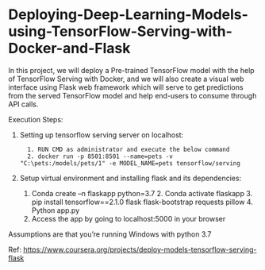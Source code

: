 # Deploying-Deep-Learning-Models-using-TensorFlow-Serving-with-Docker-and-Flask
In this project, we will deploy a Pre-trained TensorFlow model with the help of TensorFlow Serving with Docker, and we will also create a visual web interface using Flask web framework which will serve to get predictions from the served TensorFlow model and help end-users to consume through API calls. 

Execution Steps: 
  1.  Setting up tensorflow serving server on localhost:
  
			1. RUN CMD as administrator and execute the below command
			2. docker run -p 8501:8501 --name=pets -v "C:\pets:/models/pets/1" -e MODEL_NAME=pets tensorflow/serving
  
  2.  Setup virtual environment and installing flask and its dependencies: 
  
      1. 	Conda create –n flaskapp python=3.7
		  2.  Conda activate flaskapp
		  3.  pip install tensorflow==2.1.0 flask flask-bootstrap requests pillow
		  4.  Python app.py
      5.  Access the app by going to localhost:5000 in your browser
      
Assumptions are that you’re running Windows with python 3.7

Ref: https://www.coursera.org/projects/deploy-models-tensorflow-serving-flask
